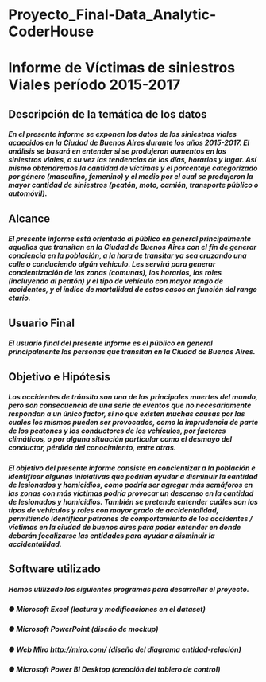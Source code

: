 # Proyecto_Final-Data_Analytic-CoderHouse


# **Informe de Víctimas de siniestros Viales período 2015-2017**

## Descripción de la temática de los datos

##### En el presente informe se exponen los datos de los siniestros viales acaecidos en la Ciudad de Buenos Aires durante los años 2015-2017. El análisis se basará en entender si se produjeron aumentos en los siniestros viales, a su vez las tendencias de los días, horarios y lugar. Así mismo obtendremos la cantidad de víctimas y el porcentaje categorizado por género (masculino, femenino) y el medio por el cual se produjeron la mayor cantidad de siniestros (peatón, moto, camión, transporte público o automóvil).


## Alcance

##### El presente informe está orientado al público en general principalmente aquellos que transitan en la Ciudad de Buenos Aires con el fin de generar conciencia en la población, a la hora de transitar ya sea cruzando una calle o conduciendo algún vehículo. Les servirá para generar concientización de las zonas (comunas), los horarios, los roles (incluyendo al peatón) y el tipo de vehículo con mayor rango de accidentes, y el índice de mortalidad de estos casos en función del rango etario.


## Usuario Final

##### El usuario final del presente informe es el público en general principalmente las personas que transitan en la Ciudad de Buenos Aires.


## Objetivo e Hipótesis

##### Los accidentes de tránsito son una de las principales muertes del mundo, pero son consecuencia de una serie de eventos que no necesariamente respondan a un único factor, si no que existen muchas causas por las cuales los mismos pueden ser provocados, como la imprudencia de parte de los peatones y los conductores de los vehículos, por factores climáticos, o por alguna situación particular como el desmayo del conductor, pérdida del conocimiento, entre otras. 
##### El objetivo del presente informe consiste en concientizar a la población e identificar algunas iniciativas que podrían ayudar a disminuir la cantidad de lesionados y homicidios, como podría ser agregar más semáforos en las zonas con más víctimas podría provocar un descenso en la cantidad de lesionados y homicidios. También se pretende entender cuáles son los tipos de vehículos y roles con mayor grado de accidentalidad, permitiendo identificar patrones de comportamiento de los accidentes / víctimas en la ciudad de buenos aires para poder entender en donde deberán focalizarse las entidades para ayudar a disminuir la accidentalidad.


## Software utilizado

##### Hemos utilizado los siguientes programas para desarrollar el proyecto.
##### ● Microsoft Excel (lectura y modificaciones en el dataset)
##### ● Microsoft PowerPoint (diseño de mockup)
##### ● Web Miro http://miro.com/ (diseño del diagrama entidad-relación)
##### ● Microsoft Power BI Desktop (creación del tablero de control)